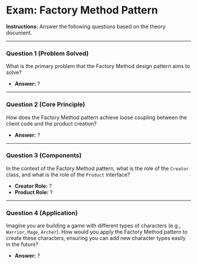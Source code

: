 
# Exam: Factory Method Pattern

**Instructions:** Answer the following questions based on the theory document.

---

### Question 1 (Problem Solved)

What is the primary problem that the Factory Method design pattern aims to solve?

- **Answer:** ?

---

### Question 2 (Core Principle)

How does the Factory Method pattern achieve loose coupling between the client code and the product creation?

- **Answer:** ?

---

### Question 3 (Components)

In the context of the Factory Method pattern, what is the role of the `Creator` class, and what is the role of the `Product` interface?

- **Creator Role:** ?
- **Product Role:** ?

---

### Question 4 (Application)

Imagine you are building a game with different types of characters (e.g., `Warrior`, `Mage`, `Archer`). How would you apply the Factory Method pattern to create these characters, ensuring you can add new character types easily in the future?

- **Answer:** ?

